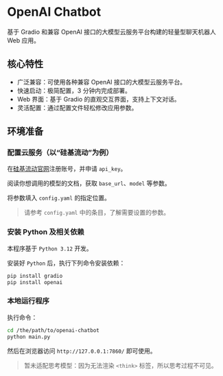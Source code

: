 # OpenAI Chatbot

基于 Gradio 和兼容 OpenAI 接口的大模型云服务平台构建的轻量型聊天机器人 Web 应用。

## 核心特性

- 广泛兼容：可使用各种兼容 OpenAI 接口的大模型云服务平台。
- 快速启动：极简配置，3 分钟内完成部署。
- Web 界面：基于 Gradio 的直观交互界面，支持上下文对话。
- 灵活配置：通过配置文件轻松修改应用参数。

## 环境准备

### 配置云服务（以“硅基流动”为例）

在[硅基流动官网](https://account.siliconflow.cn/)注册账号，并申请 `api_key`。

阅读你想调用的模型的文档，获取 `base_url`、`model` 等参数。

将参数填入 `config.yaml` 的指定位置。

> 请参考 `config.yaml` 中的条目，了解需要设置的参数。

### 安装 Python 及相关依赖

本程序基于 `Python 3.12` 开发。

安装好 `Python` 后，执行下列命令安装依赖：

```bash
pip install gradio
pip install openai
```

### 本地运行程序

执行命令：

```bash
cd /the/path/to/openai-chatbot
python main.py
```

然后在浏览器访问 `http://127.0.0.1:7860/` 即可使用。

> 暂未适配思考模型：因为无法渲染 `<think>` 标签，所以思考过程不可见。
